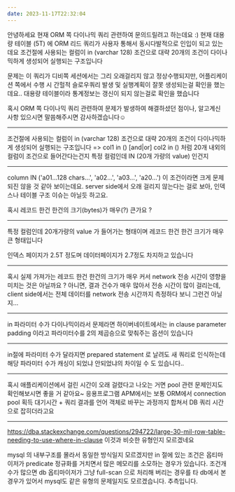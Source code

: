 ```yaml
---
date: 2023-11-17T22:32:04
---
```

안녕하세요 현재 ORM 쪽 다이나믹 쿼리 관련하여 문의드릴려고 하는데요 :) 
현재 대용량 테이블 (5T) 에  ORM 리드 쿼리가 사용자 통해서 동시다발적으로 인입이 되고 있는데요 조건절에 사용되는 컬럼이 in (varchar 128) 조건으로 대략 20개의 조건이 다이나믹하게 생성되어 실행되는 구조입니다

문제는 이 쿼리가 디비쪽 세션에서는 그리 오래걸리지 않고 정상수행되지만,
어플리케이션 쪽에서 수행 시 간헐적 슬로우쿼리 발생 및 실행계획이 잘못 생성되는걸 확인을 했는데요..
대용량 테이블이라 통계정보는 갱신이 되지 않는걸로 확인을 했습니다

혹시 ORM 쪽 다이나믹 쿼리 관련하여 
문제가 발생하여 해결하셨던 점이나, 알고계신 사항 있으시면 말씀해주시면 감사하겠습니다☺️

---

조건절에 사용되는 컬럼이 in (varchar 128) 조건으로 대략 20개의 조건이 다이나믹하게 생성되어 실행되는 구조입니다
=>
col1 in () [and|or] col2 in () 처럼 20개 내외의 컬럼이 조건으로 들어간다는건지
특정 컬럼인데 IN (20개 가량의 value) 인건지

---
column IN ('a01...128 chars...', 'a02...', 'a03...', 'a20...') 이 조건이라면 크게 문제되진 않을 것 같아 보이는데요. server side에서 오래 걸리지 않는다는 걸로 보아, 인덱스나 테이블 구조 이슈는 아닐듯 하고요. 

혹시 레코드 한건 한건의 크기(bytes)가 매우(?) 큰가요 ?

---

특정 컬럼인데 20개가량의 value 가 들어가는 형태이며  레코드 한건 한건 크기가 매우 큰 형태입니다

인덱스 페이지가 2.5T 정도며 데이터페이지가 2.7정도 차지하고 있습니다

---

혹시 실제 가져가는 레코드 한건 한건의 크기가 매우 커서 network 전송 시간이 영향을 미치는 것은 아닐까요 ?
아니면, 결과 건수가 매우 많아서 전송 시간이 많이 걸리는데, client side에서는 전체 데이터를 network 전송 시간까지 측정하다 보니 그런건 아닐지... 

---

in 파라미터 수가 다이나믹이라서 문제라면 하이버네이트에서는 in clause parameter padding 이라고 파라미터수를 2의 제곱승으로 맞춰주는 옵션이 있습니다

---

in절에 파라미터 수가 달라지면 prepared statement 로 날려도 새 쿼리로 인식하는데 해당 파라미터 수가 캐싱이 되었냐 안되었냐의 차이일 수 도 있습니다..

---

혹시 애플리케이션에서 걸린 시간이 오래 걸렸다고 나오는 거면 pool 관련 문제인지도 확인해보시면 좋을 거 같아요~ 응용프로그램 APM에서는 보통 ORM에서 connection pool 획득 대기시간 + 쿼리 결과를 언어 객체로 바꾸는 과정까지 합쳐서 DB 쿼리 시간으로 잡히더라고요

---
https://dba.stackexchange.com/questions/294722/large-30-mil-row-table-needing-to-use-where-in-clause 이것과 비슷한 유형인지 모르겠네요

mysql 의 내부구조를 몰라서 동일한 방식일지 모르겠지만 in 절에 있는 조건은 옵티마이저가  predicate 정규화를 거치면서 많은 메모리를 소모하는 경우가 있습니다.  조건개수가 많으면 db 옵티마이저가 그냥 full-scan 으로 처리해 버리는 경우를 타 db에서 본 경우가 있어서 mysql도 같은 유형의 문제일지도 모르겠습니다. 추측입니다.
